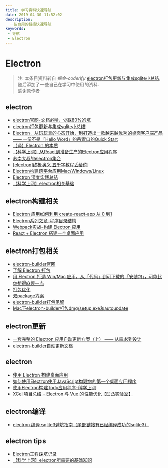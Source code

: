 ```yaml
---
title: 学习资料快速导航
date: 2019-04-30 11:52:02
description:
  一些自用的链接快速导航
keywords:
 - 导航
 - Electron
---
```


# Electron

> 注: 本条目资料转自 *掘金-coderlfy* [electron打包更新与集成sqlite小总结](https://juejin.im/post/5ca44a84e51d45240279496c), 随后添加了一些自己在学习中使用的资料.  
> 感谢原作者

## electron

- [electron官网-文档必啃，少踩80%的坑](https://electronjs.org/)
- [electron打包更新与集成sqlite小总结](https://juejin.im/post/5ca44a84e51d45240279496c)
- [Electron，从玩玩具的心态开始，到打造出一款越来越优秀的桌面客户端产品 —— 一份不是「Hello Word」的吊胃口的Quick Start](https://my.oschina.net/u/2366960/blog/1555020)
- [【译】Electron 的本质](https://segmentfault.com/a/1190000007503495)
- [【科学上网】从React到准备生产的Electron应用程序](https://medium.com/@kitze/%25EF%25B8%258F-from-react-to-an-electron-app-ready-for-production-a0468ecb1da3)
- [苏南大叔的electron集合](https://newsn.net/category/electron/)
- [[electron]终极奥义 五千字教程丢给你](https://juejin.im/post/5ba06b67f265da0ae343e89c)
- [Electron构建跨平台应用Mac/Windows/Linux](https://juejin.im/post/5c46ab47e51d45522b4f55b1#heading-11)
- [Electron 深度实践总结](https://changkun.us/archives/2017/03/217/)
- [【科学上网】electron相关基础](https://codeburst.io/electron-basics-and-fundamentals-b85b23aa611d)

## electron构建相关

- [Electron 应用如何利用 create-react-app 从 0 到1](https://juejin.im/post/5b86b7fd6fb9a019c476fc06)
- [Electron系列文章-程序目录结构](https://juejin.im/post/5c6cadd6e51d450b9471b1ac)
- [Webpack实战-构建 Electron 应用](https://juejin.im/post/5a3f055c5188257d1718b944)
- [React + Electron 搭建一个桌面应用](https://juejin.im/post/5a6a91276fb9a01cbd58ce32)

## electron打包相关

- [electron-builder官网](https://www.electron.build/)
- [了解 Electron 打包](https://juejin.im/post/5ba3372be51d450ea1322d49)
- [用 Electron 打造 Win/Mac 应用，从「代码」到可下载的「安装包」，可能比你想得麻烦一点](https://my.oschina.net/u/2366960/blog/1568156)
- [打包优化](https://imweb.io/topic/5b9f500cc2ec8e6772f34d79)
- [双package方案](https://www.electron.build/tutorials/two-package-structure)
- [electron-builder打包见解](http://newsget-cache.stor.sinaapp.com/0b998dc2ebd3441852e5423fc8e723c1.png)
- [Mac下electron-builder打包dmg/setup.exe和autoupdate](http://www.xiaoweilee.com/p/1968)

## electron更新

- [一套完整的 Electron 应用自动更新方案（上） —— 从需求到设计](https://my.oschina.net/u/2366960/blog/1603402)
- [electron-builder自动更新文档](https://www.electron.build/auto-update)

## electron

- [使用 Electron 构建桌面应用](https://zhuanlan.zhihu.com/p/20225295)
- [如何使用Electron使用JavaScript构建您的第一个桌面应用程序](https://medium.freecodecamp.org/how-to-build-your-first-app-with-electron-41ebdb796930)
- [使用Electron构建Todo应用程序-科学上网](https://codeburst.io/build-a-todo-app-with-electron-d6c61f58b55a)
- [XCel 项目总结 - Electron 与 Vue 的性能优化【凹凸实验室】](https://aotu.io/notes/2016/11/15/xcel/index.html)

## electron编译

- [electron 编译 sqlite3避坑指南（尾部链接有已经编译成功的sqlite3）](https://www.cnblogs.com/DonaHero/p/9809325.html)

## electron tips

- [Electron工程踩坑记录](https://juejin.im/post/5c4856cdf265da61620db538)
- [【科学上网】electron所需要的基础知识](https://codeburst.io/electron-basics-and-fundamentals-b85b23aa611d)

